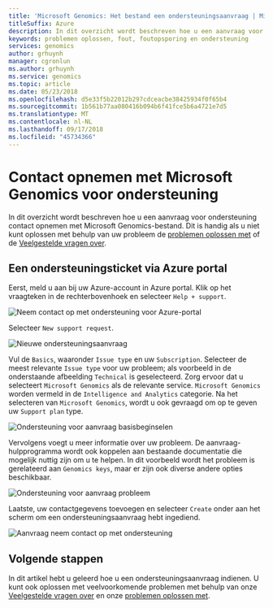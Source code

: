 ```yaml
---
title: 'Microsoft Genomics: Het bestand een ondersteuningsaanvraag | Microsoft Docs'
titleSuffix: Azure
description: In dit overzicht wordt beschreven hoe u een aanvraag voor ondersteuning contact opnemen met Microsoft Genomics-bestand. Dit is handig als u niet kunt oplossen met behulp van de gids voor probleemoplossing of de veelgestelde vragen over het probleem.
keywords: problemen oplossen, fout, foutopsporing en ondersteuning
services: genomics
author: grhuynh
manager: cgronlun
ms.author: grhuynh
ms.service: genomics
ms.topic: article
ms.date: 05/23/2018
ms.openlocfilehash: d5e33f5b22012b297cdceacbe38425934f0f65b4
ms.sourcegitcommit: 1b561b77aa080416b094b6f41fce5b6a4721e7d5
ms.translationtype: MT
ms.contentlocale: nl-NL
ms.lasthandoff: 09/17/2018
ms.locfileid: "45734366"
---
```

# <a name="how-to-contact-microsoft-genomics-for-support"></a>Contact opnemen met Microsoft Genomics voor ondersteuning
In dit overzicht wordt beschreven hoe u een aanvraag voor ondersteuning contact opnemen met Microsoft Genomics-bestand. Dit is handig als u niet kunt oplossen met behulp van uw probleem de [problemen oplossen met](troubleshooting-guide-genomics.md) of de [Veelgestelde vragen over](frequently-asked-questions-genomics.md). 


## <a name="file-a-support-ticket-through-the-azure-portal"></a>Een ondersteuningsticket via Azure portal
Eerst, meld u aan bij uw Azure-account in Azure portal. Klik op het vraagteken in de rechterbovenhoek en selecteer `Help + support`.

![Neem contact op met ondersteuning voor Azure-portal](./media/file-support-ticket/genomics-contact-support.png "contact op met ondersteuning van Azure portal") 



Selecteer `New support request`. 

![Nieuwe ondersteuningsaanvraag](./media/file-support-ticket/new-support-request.png "nieuwe ondersteuningsaanvraag") 

Vul de `Basics`, waaronder `Issue type` en uw `Subscription`. Selecteer de meest relevante `Issue type` voor uw probleem; als voorbeeld in de onderstaande afbeelding `Technical` is geselecteerd. Zorg ervoor dat u selecteert `Microsoft Genomics` als de relevante service.  `Microsoft Genomics` worden vermeld in de `Intelligence and Analytics` categorie.   Na het selecteren van `Microsoft Genomics`, wordt u ook gevraagd om op te geven uw `Support plan` type.

![Ondersteuning voor aanvraag basisbeginselen](./media/file-support-ticket/support-request-basics.png "grondbeginselen van ondersteuning voor aanvraag")


Vervolgens voegt u meer informatie over uw probleem. De aanvraag-hulpprogramma wordt ook koppelen aan bestaande documentatie die mogelijk nuttig zijn om u te helpen. In dit voorbeeld wordt het probleem is gerelateerd aan `Genomics keys`, maar er zijn ook diverse andere opties beschikbaar.

![Ondersteuning voor aanvraag probleem](./media/file-support-ticket/support-request-problem.png "ondersteuning aanvraag probleem")

Laatste, uw contactgegevens toevoegen en selecteer `Create` onder aan het scherm om een ondersteuningsaanvraag hebt ingediend.

![Aanvraag neem contact op met ondersteuning](./media/file-support-ticket/support-request-contact.png "contact op met de ondersteuning van aanvraag")

## <a name="next-steps"></a>Volgende stappen
In dit artikel hebt u geleerd hoe u een ondersteuningsaanvraag indienen. U kunt ook oplossen met veelvoorkomende problemen met behulp van onze [Veelgestelde vragen over](frequently-asked-questions-genomics.md) en onze [problemen oplossen met](troubleshooting-guide-genomics.md). 